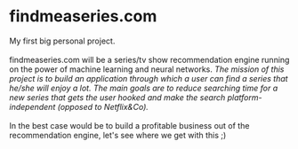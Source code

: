 # findmeaseries.com
My first big personal project. </br> </br>
findmeaseries.com will be a series/tv show recommendation engine running on the power of machine learning and neural networks.
*The mission of this project is to build an application through which a user can find a series that he/she will enjoy a lot. The main goals are to reduce searching time for a new series that gets the user hooked and make the search platform-independent (opposed to Netflix&Co).* </br></br>
In the best case would be to build a profitable business out of the recommendation engine, let's see where we get with this ;)
